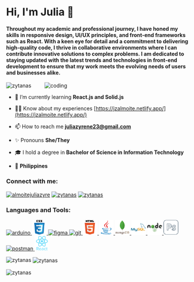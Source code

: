 <h1 align="left">Hi, I'm Julia 👋 </h1>
<h4 align="left">Throughout my academic and professional journey, I have honed my skills in responsive design, UI/UX principles, and front-end frameworks such as React. With a keen eye for detail and a commitment to delivering high-quality code, I thrive in collaborative environments where I can contribute innovative solutions to complex problems. I am dedicated to staying updated with the latest trends and technologies in front-end development to ensure that my work meets the evolving needs of users and businesses alike.</h4>
<img align="right" alt="coding" width="400" src="https://i.pinimg.com/originals/f0/f0/d9/f0f0d932d6e39c7af5aa305cbd8da735.gif">
<p align="left"> <img src="https://komarev.com/ghpvc/?username=zytanas&label=Profile%20views&color=0e75b6&style=flat" alt="zytanas" /> </p>

- 🌱 I’m currently learning **React.js and Solid.js**

- 👨‍💻 Know about my experiences [https://jzalmoite.netlify.app/](https://jzalmoite.netlify.app/)

- 📫 How to reach me **juliazyrene23@gmail.com**

- ✨ Pronouns **She/They**
  
- 🎓 I hold a degree in **Bachelor of Science in Information Technology**
-  📍 **Philippines**

<h3 align="left">Connect with me:</h3>
<p align="left">
<a href="https://linkedin.com/in/almoitejuliazyrene" target="blank"><img align="center" src="https://raw.githubusercontent.com/rahuldkjain/github-profile-readme-generator/master/src/images/icons/Social/linked-in-alt.svg" alt="almoitejuliazyre" height="30" width="40" /></a>
<a href="https://instagram.com/zytanas" target="blank"><img align="center" src="https://raw.githubusercontent.com/rahuldkjain/github-profile-readme-generator/master/src/images/icons/Social/instagram.svg" alt="zytanas" height="30" width="40" /></a>
<a href="https://www.hackerrank.com/zytanas" target="blank"><img align="center" src="https://raw.githubusercontent.com/rahuldkjain/github-profile-readme-generator/master/src/images/icons/Social/hackerrank.svg" alt="zytanas" height="30" width="40" /></a>
</p>

<h3 align="left">Languages and Tools:</h3>
<p align="left"> <a href="https://www.arduino.cc/" target="_blank" rel="noreferrer"> <img src="https://cdn.worldvectorlogo.com/logos/arduino-1.svg" alt="arduino" width="40" height="40"/> </a> <a href="https://www.w3schools.com/css/" target="_blank" rel="noreferrer"> <img src="https://raw.githubusercontent.com/devicons/devicon/master/icons/css3/css3-original-wordmark.svg" alt="css3" width="40" height="40"/> </a> <a href="https://www.figma.com/" target="_blank" rel="noreferrer"> <img src="https://www.vectorlogo.zone/logos/figma/figma-icon.svg" alt="figma" width="40" height="40"/> </a> <a href="https://git-scm.com/" target="_blank" rel="noreferrer"> <img src="https://www.vectorlogo.zone/logos/git-scm/git-scm-icon.svg" alt="git" width="40" height="40"/> </a> <a href="https://www.w3.org/html/" target="_blank" rel="noreferrer"> <img src="https://raw.githubusercontent.com/devicons/devicon/master/icons/html5/html5-original-wordmark.svg" alt="html5" width="40" height="40"/> </a> <a href="https://www.java.com" target="_blank" rel="noreferrer"> <img src="https://raw.githubusercontent.com/devicons/devicon/master/icons/java/java-original.svg" alt="java" width="40" height="40"/> </a> <a href="https://www.mongodb.com/" target="_blank" rel="noreferrer"> <img src="https://raw.githubusercontent.com/devicons/devicon/master/icons/mongodb/mongodb-original-wordmark.svg" alt="mongodb" width="40" height="40"/> </a> <a href="https://www.mysql.com/" target="_blank" rel="noreferrer"> <img src="https://raw.githubusercontent.com/devicons/devicon/master/icons/mysql/mysql-original-wordmark.svg" alt="mysql" width="40" height="40"/> </a> <a href="https://nodejs.org" target="_blank" rel="noreferrer"> <img src="https://raw.githubusercontent.com/devicons/devicon/master/icons/nodejs/nodejs-original-wordmark.svg" alt="nodejs" width="40" height="40"/> </a> <a href="https://www.photoshop.com/en" target="_blank" rel="noreferrer"> <img src="https://raw.githubusercontent.com/devicons/devicon/master/icons/photoshop/photoshop-line.svg" alt="photoshop" width="40" height="40"/> </a> <a href="https://postman.com" target="_blank" rel="noreferrer"> <img src="https://www.vectorlogo.zone/logos/getpostman/getpostman-icon.svg" alt="postman" width="40" height="40"/> </a> <a href="https://reactjs.org/" target="_blank" rel="noreferrer"> <img src="https://raw.githubusercontent.com/devicons/devicon/master/icons/react/react-original-wordmark.svg" alt="react" width="40" height="40"/> </a> </p>

<p><img align="left" src="https://github-readme-stats.vercel.app/api/top-langs?username=zytanas&show_icons=true&locale=en&layout=compact" alt="zytanas" /></p>

<p>&nbsp;<img align="center" src="https://github-readme-stats.vercel.app/api?username=zytanas&show_icons=true&locale=en" alt="zytanas" /></p>

<p><img align="center" src="https://github-readme-streak-stats.herokuapp.com/?user=zytanas&" alt="zytanas" /></p>

